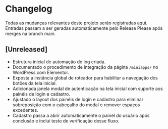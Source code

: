 # Changelog

Todas as mudanças relevantes deste projeto serão registradas aqui.
Entradas passam a ser geradas automaticamente pelo Release Please após merges na branch main.

## [Unreleased]
- Estrutura inicial de automação do log criada.
- Documentado o procedimento de integração da página `/miniapps/` no WordPress com Elementor.
- Exposta a instância global de roteador para habilitar a navegação dos botões da tela inicial.
- Adicionada janela modal de autenticação na tela inicial com suporte aos painéis de login e cadastro.
- Ajustado o layout dos painéis de login e cadastro para eliminar sobreposição com o cabeçalho do modal e remover espaços excedentes.
- Cadastro passa a abrir automaticamente o painel do usuário após conclusão e inclui teste de verificação desse fluxo.
